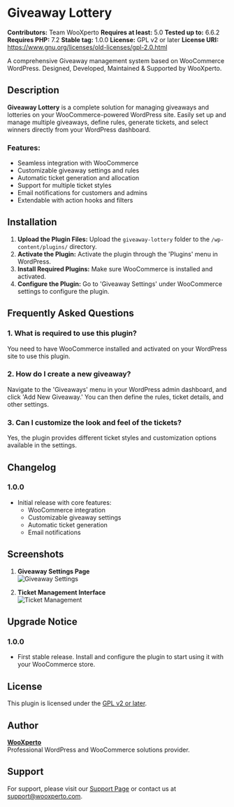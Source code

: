 # Giveaway Lottery

**Contributors:** Team WooXperto
**Requires at least:** 5.0
**Tested up to:** 6.6.2
**Requires PHP:** 7.2
**Stable tag:** 1.0.0
**License:** GPL v2 or later
**License URI:** https://www.gnu.org/licenses/old-licenses/gpl-2.0.html

A comprehensive Giveaway management system based on WooCommerce WordPress. Designed, Developed, Maintained & Supported by WooXperto.

## Description

**Giveaway Lottery** is a complete solution for managing giveaways and lotteries on your WooCommerce-powered WordPress site. Easily set up and manage multiple giveaways, define rules, generate tickets, and select winners directly from your WordPress dashboard.

### Features:
- Seamless integration with WooCommerce
- Customizable giveaway settings and rules
- Automatic ticket generation and allocation
- Support for multiple ticket styles
- Email notifications for customers and admins
- Extendable with action hooks and filters

## Installation

1. **Upload the Plugin Files:** Upload the `giveaway-lottery` folder to the `/wp-content/plugins/` directory.
2. **Activate the Plugin:** Activate the plugin through the 'Plugins' menu in WordPress.
3. **Install Required Plugins:** Make sure WooCommerce is installed and activated.
4. **Configure the Plugin:** Go to 'Giveaway Settings' under WooCommerce settings to configure the plugin.

## Frequently Asked Questions

### 1. What is required to use this plugin?
You need to have WooCommerce installed and activated on your WordPress site to use this plugin.

### 2. How do I create a new giveaway?
Navigate to the 'Giveaways' menu in your WordPress admin dashboard, and click 'Add New Giveaway.' You can then define the rules, ticket details, and other settings.

### 3. Can I customize the look and feel of the tickets?
Yes, the plugin provides different ticket styles and customization options available in the settings.

## Changelog

### 1.0.0
* Initial release with core features:
  * WooCommerce integration
  * Customizable giveaway settings
  * Automatic ticket generation
  * Email notifications

## Screenshots

1. **Giveaway Settings Page**  
   ![Giveaway Settings](http://example.com/screenshot-1.png)

2. **Ticket Management Interface**  
   ![Ticket Management](http://example.com/screenshot-2.png)

## Upgrade Notice

### 1.0.0
* First stable release. Install and configure the plugin to start using it with your WooCommerce store.

## License

This plugin is licensed under the [GPL v2 or later](https://www.gnu.org/licenses/old-licenses/gpl-2.0.html).

## Author

**[WooXperto](http://wooxperto.com)**  
Professional WordPress and WooCommerce solutions provider.

## Support

For support, please visit our [Support Page](http://wooxperto.com/support) or contact us at support@wooxperto.com.
